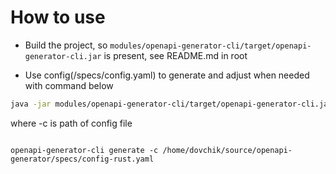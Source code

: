 # How to use

* Build the project, so `modules/openapi-generator-cli/target/openapi-generator-cli.jar` is present, see README.md in root

* Use config(/specs/config.yaml) to generate and adjust when needed with command below


```bash
java -jar modules/openapi-generator-cli/target/openapi-generator-cli.jar generate -c config.yaml
```
where -c is path of config file


```

openapi-generator-cli generate -c /home/dovchik/source/openapi-generator/specs/config-rust.yaml
